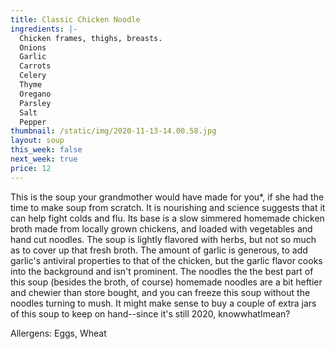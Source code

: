 ```yaml
---
title: Classic Chicken Noodle
ingredients: |-
  Chicken frames, thighs, breasts.
  Onions
  Garlic
  Carrots
  Celery
  Thyme
  Oregano
  Parsley
  Salt
  Pepper
thumbnail: /static/img/2020-11-13-14.00.58.jpg
layout: soup
this_week: false
next_week: true
price: 12
---
```

This is the soup your grandmother would have made for you*, if she had the time to make soup from scratch. It is nourishing and science suggests that it can help fight colds and flu.  Its base is a slow simmered homemade chicken broth made from locally grown chickens, and loaded with vegetables and hand cut noodles. The soup is lightly flavored with herbs, but not so much as to cover up that fresh broth. The amount of garlic is generous, to add garlic's antiviral properties to that of the chicken, but the garlic flavor cooks into the background and isn't prominent. The noodles the the best part of this soup (besides the broth, of course) homemade noodles are a bit heftier and chewier than store bought, and you can freeze this soup without the noodles turning to mush. It might make sense to buy a couple of extra jars of this soup to keep on hand--since it's still 2020, knowwhatImean?

Allergens: Eggs, Wheat